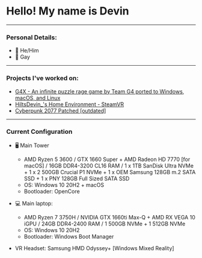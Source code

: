 # Hello! My name is Devin
---
### Personal Details:
- 👨 He/Him
- 🌈 Gay
---
### Projects I've worked on:
- [G4X - An infinite puzzle rage game by Team G4 ported to Windows, macOS, and Linux](https://github.com/team-g4/G4X)
- [HiItsDevin_'s Home Environment - SteamVR](https://steamcommunity.com/sharedfiles/filedetails/?id=2152311955)
- [Cyberpunk 2077 Patched [outdated]](https://www.nexusmods.com/cyberpunk2077/mods/188/?tab=forum&topic_id=9417603)
---
### Current Configuration
- 🖥️ Main Tower
  - AMD Ryzen 5 3600 / GTX 1660 Super + AMD Radeon HD 7770 [for macOS] / 16GB DDR4-3200 CL16 RAM / 1 x 1TB SanDisk Ultra NVMe + 1 x 2 500GB Crucial P1 NVMe + 1 x OEM Samsung 128GB m.2 SATA SSD + 1 x PNY 128GB Full Sized SATA SSD
  - OS: Windows 10 20H2 + macOS
  - Bootloader: OpenCore
- 💻 Main laptop: 
  - AMD Ryzen 7 3750H / NVIDIA GTX 1660ti Max-Q + AMD RX VEGA 10 iGPU / 24GB DDR4-2400 RAM / 1 500GB NVMe + 1 512GB NVMe
  - OS: Windows 10 20H2
  - Bootloader: Windows Boot Manager

- VR Headset: Samsung HMD Odyssey+ [Windows Mixed Reality]
